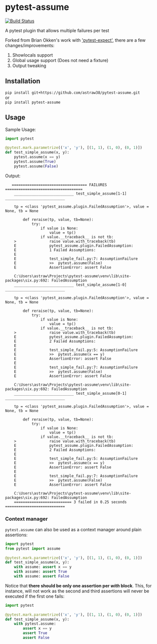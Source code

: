 # pytest-assume
[![Build Status](https://travis-ci.org/astraw38/pytest-assume.svg?branch=master)](https://travis-ci.org/astraw38/pytest-assume)

A pytest plugin that allows multiple failures per test

Forked from Brian Okken's work with ['pytest-expect'](https://github.com/okken/pytest-expect), there are a few changes/improvements:


1. Showlocals support
2. Global usage support (Does not need a fixture)
3. Output tweaking

## Installation

  `pip install git+https://github.com/astraw38/pytest-assume.git`  
  or   
  `pip install pytest-assume`  

## Usage

Sample Usage:
```python
import pytest
    
@pytest.mark.parametrize(('x', 'y'), [(1, 1), (1, 0), (0, 1)])
def test_simple_assume(x, y):
    pytest.assume(x == y)
    pytest.assume(True)
    pytest.assume(False)
```        
Output:
```        
   ================================== FAILURES ===================================
    ___________________________ test_simple_assume[1-1] ___________________________
    
    tp = <class 'pytest_assume.plugin.FailedAssumption'>, value = None, tb = None
    
        def reraise(tp, value, tb=None):
            try:
                if value is None:
                    value = tp()
                if value.__traceback__ is not tb:
    >               raise value.with_traceback(tb)
    E               pytest_assume.plugin.FailedAssumption: 
    E               1 Failed Assumptions:
    E               
    E               test_simple_fail.py:7: AssumptionFailure
    E               >>	pytest.assume(False)
    E               AssertionError: assert False
    
    C:\Users\astraw\Projects\pytest-assume\venv\lib\site-packages\six.py:692: FailedAssumption
    ___________________________ test_simple_assume[1-0] ___________________________
    
    tp = <class 'pytest_assume.plugin.FailedAssumption'>, value = None, tb = None
    
        def reraise(tp, value, tb=None):
            try:
                if value is None:
                    value = tp()
                if value.__traceback__ is not tb:
    >               raise value.with_traceback(tb)
    E               pytest_assume.plugin.FailedAssumption: 
    E               2 Failed Assumptions:
    E               
    E               test_simple_fail.py:5: AssumptionFailure
    E               >>	pytest.assume(x == y)
    E               AssertionError: assert False
    E               
    E               test_simple_fail.py:7: AssumptionFailure
    E               >>	pytest.assume(False)
    E               AssertionError: assert False
    
    C:\Users\astraw\Projects\pytest-assume\venv\lib\site-packages\six.py:692: FailedAssumption
    ___________________________ test_simple_assume[0-1] ___________________________
    
    tp = <class 'pytest_assume.plugin.FailedAssumption'>, value = None, tb = None
    
        def reraise(tp, value, tb=None):
            try:
                if value is None:
                    value = tp()
                if value.__traceback__ is not tb:
    >               raise value.with_traceback(tb)
    E               pytest_assume.plugin.FailedAssumption: 
    E               2 Failed Assumptions:
    E               
    E               test_simple_fail.py:5: AssumptionFailure
    E               >>	pytest.assume(x == y)
    E               AssertionError: assert False
    E               
    E               test_simple_fail.py:7: AssumptionFailure
    E               >>	pytest.assume(False)
    E               AssertionError: assert False
    
    C:\Users\astraw\Projects\pytest-assume\venv\lib\site-packages\six.py:692: FailedAssumption
    ========================== 3 failed in 0.25 seconds ===========================
```

### Context manager

`pytest.assume` can also be used as a context manager around plain assertions:

```python
import pytest
from pytest import assume
    
@pytest.mark.parametrize(('x', 'y'), [(1, 1), (1, 0), (0, 1)])
def test_simple_assume(x, y):
    with assume: assert x == y
    with assume: assert True
    with assume: assert False
``` 

Notice that **there should be only one assertion per *with* block**. This, for instance, will not
work as the second and third assertions will never be executed if the first one fails:

```python
import pytest
    
@pytest.mark.parametrize(('x', 'y'), [(1, 1), (1, 0), (0, 1)])
def test_simple_assume(x, y):
    with pytest.assume:
        assert x == y
        assert True
        assert False
``` 
